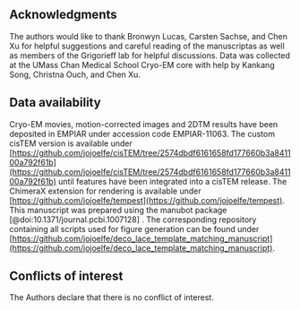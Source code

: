 ## Acknowledgments

The authors would like to thank Bronwyn Lucas, Carsten Sachse, and Chen Xu for helpful suggestions and careful reading of the manuscriptas as well as members of the Grigorieff lab for helpful discussions. Data was collected at the UMass Chan Medical School Cryo-EM core with help by Kankang Song, Christna Ouch, and Chen Xu. 

## Data availability

Cryo-EM movies, motion-corrected images and 2DTM results have been deposited in EMPIAR under accession code EMPIAR-11063. The custom cisTEM version is available under [https://github.com/jojoelfe/cisTEM/tree/2574dbdf6161658fd177660b3a841100a792f61b](https://github.com/jojoelfe/cisTEM/tree/2574dbdf6161658fd177660b3a841100a792f61b) until features have been integrated into a cisTEM release. The ChimeraX extension for rendering is available under [https://github.com/jojoelfe/tempest](https://github.com/jojoelfe/tempest). This manuscript was prepared using the manubot package [@doi:10.1371/journal.pcbi.1007128] . The corresponding repository containing all scripts used for figure generation can be found under [https://github.com/jojoelfe/deco_lace_template_matching_manuscript](https://github.com/jojoelfe/deco_lace_template_matching_manuscript). 

## Conflicts of interest

The Authors declare that there is no conflict of interest.